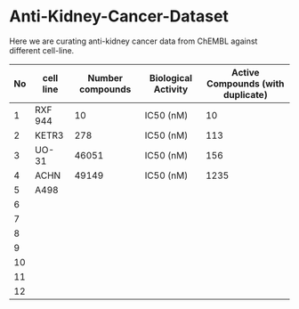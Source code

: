 # Anti-Kidney-Cancer-Dataset

Here we are curating anti-kidney cancer data from ChEMBL against different cell-line.


|No             | cell line                   | Number  compounds    | Biological Activity      | Active Compounds (with duplicate)     |
| ------------- | -------------               |-------------         | ---------                | --------             |                                          
|        1      |  RXF 944                    |  10                  |  IC50 (nM)               |     10               |           
|        2      |  KETR3                      |  278                 |  IC50 (nM)               |     113              |
|        3      |  UO-31                      |  46051               |  IC50 (nM)               |     156              |
|        4      |  ACHN                       |  49149               |  IC50 (nM)               |     1235             |    
|        5      |  A498                       |                      |                          |             
|        6      |                             |                      |                          |             
|        7      |                             |                      |                          |             
|        8      |                             |                      |                          |             
|        9      |                             |                      |                          |             
|        10     |                             |                      |                          |             
|        11     |                             |                      |                          |             
|        12     |                             |                      |                          |     

